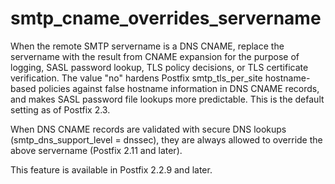 # smtp_cname_overrides_servername 

 When the remote SMTP servername is a DNS CNAME, replace the
servername with the result from CNAME expansion for the purpose of
logging, SASL password lookup, TLS
policy decisions, or TLS certificate verification. The value "no"
hardens Postfix smtp_tls_per_site hostname-based policies against
false hostname information in DNS CNAME records, and makes SASL
password file lookups more predictable. This is the default setting
as of Postfix 2.3. 

 When DNS CNAME records are validated with secure DNS lookups
(smtp_dns_support_level = dnssec), they are always allowed to
override the above servername (Postfix 2.11 and later). 

 This feature is available in Postfix 2.2.9 and later. 


